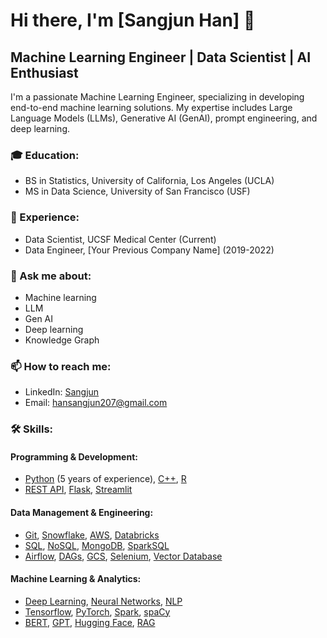 # Hi there, I'm [Sangjun Han] 👋

## Machine Learning Engineer | Data Scientist | AI Enthusiast

I'm a passionate Machine Learning Engineer, specializing in developing end-to-end machine learning solutions. My expertise includes Large Language Models (LLMs), Generative AI (GenAI), prompt engineering, and deep learning.

### 🎓 Education:
- BS in Statistics, University of California, Los Angeles (UCLA)
- MS in Data Science, University of San Francisco (USF)

### 💼 Experience:
- Data Scientist, UCSF Medical Center (Current)
- Data Engineer, [Your Previous Company Name] (2019-2022)

### 💬 Ask me about:
- Machine learning
- LLM
- Gen AI
- Deep learning
- Knowledge Graph

### 📫 How to reach me:
- LinkedIn: [Sangjun](https://www.linkedin.com/in/sangjun927)
- Email: hansangjun207@gmail.com

### 🛠 Skills:
#### Programming & Development:
- [Python](https://www.python.org/) (5 years of experience), [C++](https://www.cplusplus.com/), [R](https://www.r-project.org/)
- [REST API](https://restfulapi.net/), [Flask](https://flask.palletsprojects.com/), [Streamlit](https://streamlit.io/)

#### Data Management & Engineering:
- [Git](https://git-scm.com/), [Snowflake](https://www.snowflake.com/), [AWS](https://aws.amazon.com/), [Databricks](https://databricks.com/)
- [SQL](https://en.wikipedia.org/wiki/SQL), [NoSQL](https://en.wikipedia.org/wiki/NoSQL), [MongoDB](https://www.mongodb.com/), [SparkSQL](https://spark.apache.org/sql/)
- [Airflow](https://airflow.apache.org/), [DAGs](https://airflow.apache.org/docs/apache-airflow/stable/concepts/dags.html), [GCS](https://cloud.google.com/storage), [Selenium](https://www.selenium.dev/), [Vector Database](https://en.wikipedia.org/wiki/Vector_database)

#### Machine Learning & Analytics:
- [Deep Learning](https://en.wikipedia.org/wiki/Deep_learning), [Neural Networks](https://en.wikipedia.org/wiki/Artificial_neural_network), [NLP](https://en.wikipedia.org/wiki/Natural_language_processing)
- [Tensorflow](https://www.tensorflow.org/), [PyTorch](https://pytorch.org/), [Spark](https://spark.apache.org/), [spaCy](https://spacy.io/)
- [BERT](https://en.wikipedia.org/wiki/BERT_(language_model)), [GPT](https://en.wikipedia.org/wiki/Generative_pre-trained_transformer), [Hugging Face](https://huggingface.co/), [RAG](https://huggingface.co/transformers/model_doc/rag.html)

